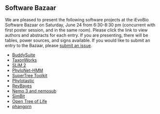 ## Software Bazaar

We are pleased to present the following software projects at the iEvoBio Software Bazaar on Saturday, 
June 24 from 6:30-8:30 pm (concurrent with first poster session, and in the same room). 
Please click the link to view authors and abstracts for each entry. 
If you are presenting, there will be tables, power sources, and signs available. 
If you would like to submit an entry to the Bazaar, please [submit an issue](https://github.com/2017-iEvoBio/organization/issues).

* [BuddySuite](https://github.com/2017-iEvoBio/organization/issues/9)
* [TaxonWorks](https://github.com/2017-iEvoBio/organization/issues/10)
* [SLiM 2](https://github.com/2017-iEvoBio/organization/issues/12)
* [PhyloNet-HMM](https://github.com/2017-iEvoBio/organization/issues/15)
* [SuperTree Toolkit](https://github.com/2017-iEvoBio/organization/issues/17)
* [Phylotastic](https://github.com/2017-iEvoBio/organization/issues/20)
* [RevBayes](https://github.com/2017-iEvoBio/organization/issues/23)
* [Nemo 3 and nemosub](https://github.com/2017-iEvoBio/organization/issues/27)
* [SimBit](https://github.com/2017-iEvoBio/organization/issues/31)
* [Open Tree of Life](https://github.com/2017-iEvoBio/organization/issues/33)
* [phangorn](https://github.com/2017-iEvoBio/organization/issues/36)
